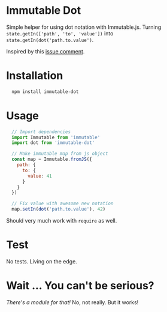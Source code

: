 # Immutable Dot

Simple helper for using dot notation with Immutable.js. Turning `state.getIn(['path', 'to', 'value'])` into `state.getIn(dot('path.to.value')`.

Inspired by this [issue comment](https://github.com/facebook/immutable-js/issues/757#issuecomment-210705453).

# Installation

```bash
  npm install immutable-dot
```

# Usage

```javascript
  // Import dependencies
  import Immutable from 'immutable'
  import dot from 'immutable-dot'

  // Make immutable map from js object
  const map = Immutable.fromJS({
    path: {
      to: {
        value: 41
      }
    }
  })

  // Fix value with awesome new notation
  map.setIn(dot('path.to.value'), 42)
```

Should very much work with `require` as well.

# Test

No tests. Living on the edge.

# Wait ... You can't be serious?

*There's a module for that!* No, not really. But it works!